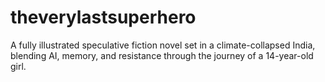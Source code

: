 # theverylastsuperhero
A fully illustrated speculative fiction novel set in a climate-collapsed India, blending AI, memory, and resistance through the journey of a 14-year-old girl.
